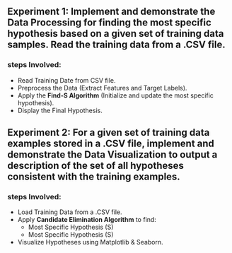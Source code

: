 ## Experiment 1: Implement and demonstrate the Data Processing for finding the most specific hypothesis based on a given set of training data samples. Read the training data from a .CSV file.

### steps Involved:
- Read Training Date from CSV file.
- Preprocess the Data (Extract Features and Target Labels).
- Apply the <b>Find-S Algorithm</b> (Initialize and update the most specific hypothesis).
- Display the Final Hypothesis.

## Experiment 2: For a given set of training data examples stored in a .CSV file, implement and demonstrate the Data Visualization to output a description of the set of all hypotheses consistent with the training examples.

### steps Involved:
- Load Training Data from a .CSV file.
- Apply <b>Candidate Elimination Algorithm</b> to find:
    - Most Specific Hypothesis (S)
    - Most Specific Hypothesis (S)
- Visualize Hypotheses using Matplotlib & Seaborn.
